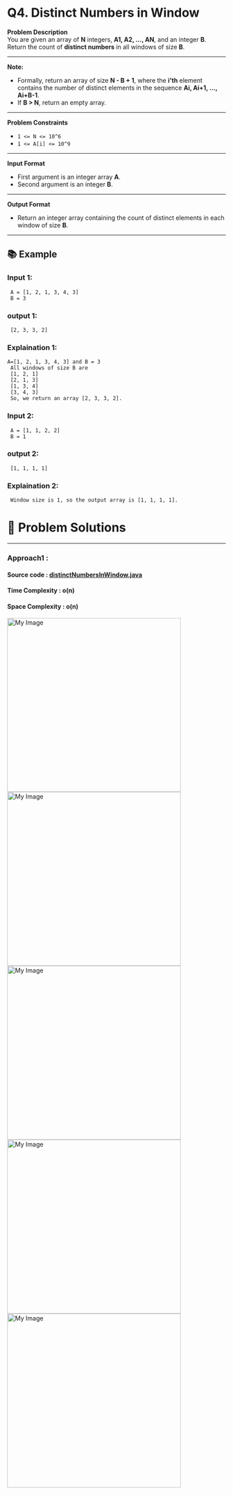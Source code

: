 # Q4. Distinct Numbers in Window

**Problem Description**  
You are given an array of **N** integers, **A1, A2, ..., AN**, and an integer **B**. Return the count of **distinct numbers** in all windows of size **B**.

---

**Note:**
- Formally, return an array of size **N - B + 1**, where the **i'th** element contains the number of distinct elements in the sequence **Ai, Ai+1, ..., Ai+B-1**.
- If **B > N**, return an empty array.

---

**Problem Constraints**
- `1 <= N <= 10^6`
- `1 <= A[i] <= 10^9`

---

**Input Format**
- First argument is an integer array **A**.
- Second argument is an integer **B**.

---

**Output Format**
- Return an integer array containing the count of distinct elements in each window of size **B**.

---


## 📚 Example

### Input 1:
```plaintext
 A = [1, 2, 1, 3, 4, 3]
 B = 3
```
### output 1:
```plaintext
 [2, 3, 3, 2]
```
### Explaination 1:
```plaintext
A=[1, 2, 1, 3, 4, 3] and B = 3
 All windows of size B are
 [1, 2, 1]
 [2, 1, 3]
 [1, 3, 4]
 [3, 4, 3]
 So, we return an array [2, 3, 3, 2].
```
### Input 2:
```plaintext
 A = [1, 1, 2, 2]
 B = 1
```
### output 2:
```plaintext
 [1, 1, 1, 1]
```
### Explaination 2:
```plaintext
 Window size is 1, so the output array is [1, 1, 1, 1].
```
# 📝 Problem Solutions
---
### Approach1 :
#### Source code : [distinctNumbersInWindow.java](../../src/hashingTwo/distinctNumbersInWindow/approachOne/distinctNumbersInWindow.java)
#### Time Complexity : o(n)
#### Space Complexity : o(n)

 <img src="../../images/hashingTwo/distinctNumbersInWindow/approachOne/step1.jpg" alt="My Image" width="400" />
 <img src="../../images/hashingTwo/distinctNumbersInWindow/approachOne/step2.jpg" alt="My Image" width="400" />
 <img src="../../images/hashingTwo/distinctNumbersInWindow/approachOne/step3.jpg" alt="My Image" width="400" />
 <img src="../../images/hashingTwo/distinctNumbersInWindow/approachOne/step4.jpg" alt="My Image" width="400" />
 <img src="../../images/hashingTwo/distinctNumbersInWindow/approachOne/step5.jpg" alt="My Image" width="400" />